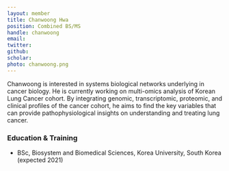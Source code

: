 ```yaml
---
layout: member
title: Chanwoong Hwa
position: Combined BS/MS
handle: chanwoong
email:
twitter:
github:
scholar: 
photo: chanwoong.png
---
```


Chanwoong is interested in systems biological networks underlying in cancer biology. He is currently working on multi-omics analysis of Korean Lung Cancer cohort. By integrating genomic, transcriptomic, proteomic, and clinical profiles of the cancer cohort, he aims to find the key variables that can provide pathophysiological insights on understanding and treating lung cancer.

### Education & Training
- BSc, Biosystem and Biomedical Sciences, Korea University, South Korea (expected 2021)